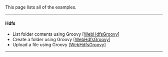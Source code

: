 This page lists all of the examples.

*********************************************************************

#### Hdfs

- List folder contents using Groovy [[WebHdfsGroovy](./WebHdfsGroovy/README.md)]
- Create a folder using Groovy [[WebHdfsGroovy](./WebHdfsGroovy/README.md)]
- Upload a file using Groovy [[WebHdfsGroovy](./WebHdfsGroovy/README.md)]

*********************************************************************
